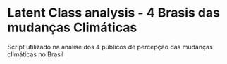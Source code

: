 # Latent Class analysis - 4 Brasis das mudanças Climáticas

Script utilizado na analise dos 4 públicos de percepção das mudanças climáticas no Brasil

